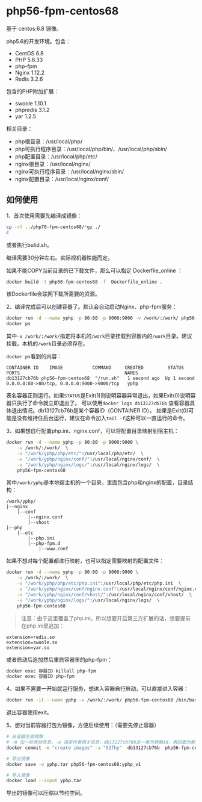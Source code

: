 
# php56-fpm-centos68

基于 centos:6.8 镜像。

php5.6的开发环境。包含：

- CentOS 6.8
- PHP 5.6.33
- php-fpm
- Nginx 1.12.2
- Redis 3.2.6

包含的PHP附加扩展：

- swoole 1.10.1
- phpredis 3.1.2
- yar 1.2.5

相关目录：

- php根目录：/usr/local/php/
- php可执行程序目录：/usr/local/php/bin/、/usr/local/php/sbin/
- php配置目录：/usr/local/php/etc/
- nginx根目录：/usr/local/nginx/
- nginx可执行程序目录：/usr/local/nginx/sbin/
- nginx配置目录：/usr/local/nginx/conf/

## 如何使用

1、首次使用需要先编译成镜像：

``` bash
cp -rf ../php70-fpm-centos68/*gz ./
c
```
或者执行bulid.sh。

编译需要30分钟左右。实际视机器性能而定。

如果不能COPY当前目录的已下载文件，那么可以指定 Dockerfile_online ：
``` bash
docker build -t php56-fpm-centos68 -f  Dockerfile_online .
```
该Dockerfile会联网下载所需要的资源。

2、编译完成后可以创建容器了。默认会自动启动Nginx、php-fpm服务：

``` bash
docker run -d --name yphp -p 80:80 -p 9000:9000 -v /work/:/work/ php56-fpm-centos68
docker ps
```

其中`-v /work/:/work/`指定将本机的`/work`目录挂载到容器内的`/work`目录。建议挂载。本机的`/work`目录必须存在。

`docker ps`看到的内容：

```
CONTAINER ID 	IMAGE    		COMMAND 	CREATED 		STATUS 			PORTS 										NAMES
db13127cb76b php56-fpm-centos68  "/run.sh"   1 second ago  Up 1 second   0.0.0.0:80->80/tcp, 0.0.0.0:9000->9000/tcp   yphp
```
表名容器正则运行。如果`STATUS`是Exit(1)则说明容器异常退出，如果Exit(0)说明容器只执行了命令就立即退出了。
可以使用`docker logs db13127cb76b` 查看容器具体退出情况。db13127cb76b是某个容器ID（CONTAINER ID）。
如果是Exit(0)可能是没有维持住后台运行，建议在命令加入`tail -f`这种可以一直运行的命令。

3、如果想自行配置php.ini、nginx.conf，可以将配置目录映射到宿主机：
``` bash 
docker run -d --name yphp -p 80:80 -p 9000:9000 \
	-v /work/:/work/  \
	-v "/work/yphp/php/etc/":/usr/local/php/etc/  \
	-v "/work/yphp/nginx/conf/":/usr/local/nginx/conf/  \
	-v "/work/yphp/nginx/logs/":/usr/local/nginx/logs/  \
	php56-fpm-centos68 
```

其中`/work/yphp`是本地宿主机的一个目录，里面包含php和nginx的配置，目录结构：
```
/work/yphp/
|--nginx
	|--conf
		|--nginx.conf
		|--vhost
|--php
	|--etc
		|--php.ini
		|--php-fpm.d
			|--www.conf
```
如果不想对每个配置都进行映射，也可以指定需要映射的配置文件：
```bash
docker run -d --name yphp -p 80:80 -p 9000:9000 \
	-v /work/:/work/  \
	-v "/work/yphp/php/etc/php.ini":/usr/local/php/etc/php.ini  \
	-v "/work/yphp/nginx/conf/nginx.conf":/usr/local/nginx/conf/nginx.conf  \
	-v "/work/yphp/nginx/conf/vhost/":/usr/local/nginx/conf/vhost/  \
	-v "/work/yphp/nginx/logs/":/usr/local/nginx/logs/  \
	php56-fpm-centos68
```

>注意：由于这里覆盖了php.ini，所以想要开启第三方扩展的话，想要提前在php.ini里追加：
```
extension=redis.so
extension=swoole.so
extension=yar.so
```

或者启动后追加然后重启容器里的php-fpm：
``` bash
docker exec 容器ID killall php-fpm
docker exec 容器ID php-fpm
```

4、如果不需要一开始就运行服务，想进入容器自行启动，可以直接进入容器：
``` bash
docker run -it --name yphp -v /work/:/work/ php56-fpm-centos68 /bin/bash
```

退出容器使用exit。

5、想对当前容器打包为镜像，方便后续使用：（需要先停止容器）
``` bash
# 从容器生成镜像
# -m 加一些改动信息，-a 指定作者相关信息，db13127cb76b这一串为容器id，再后面为新镜像的名字
docker commit -m "create images" -a "52fhy"  db13127cb76b  php56-fpm-centos68:yphp_v1 

# 导出镜像
docker save -o yphp.tar php56-fpm-centos68:yphp_v1

# 导入镜像
docker load --input yphp.tar
```

导出的镜像可以压缩以节约空间。




